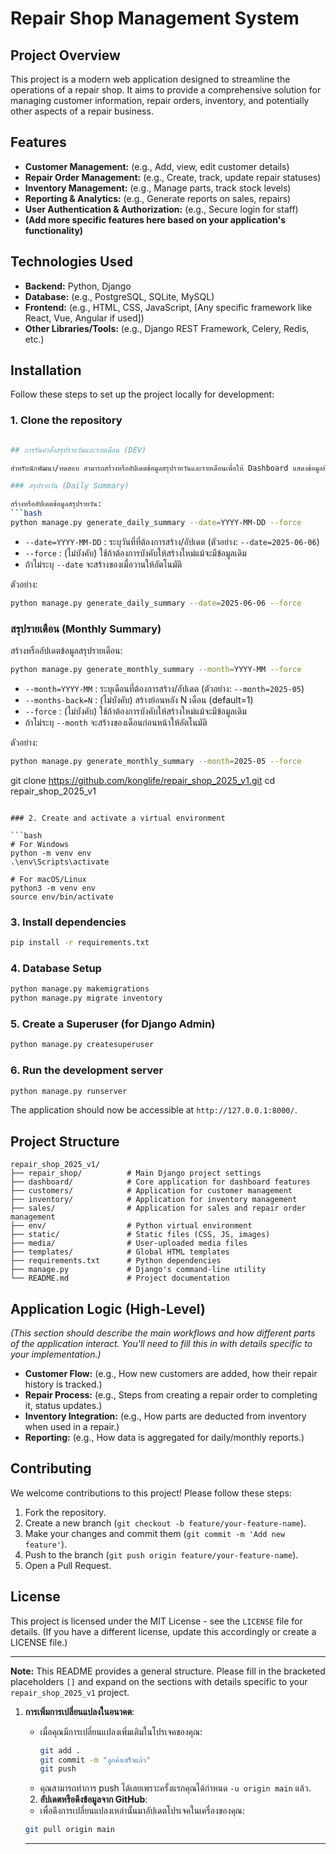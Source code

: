 # Repair Shop Management System

## Project Overview

This project is a modern web application designed to streamline the operations of a repair shop. It aims to provide a comprehensive solution for managing customer information, repair orders, inventory, and potentially other aspects of a repair business.

## Features

*   **Customer Management:** (e.g., Add, view, edit customer details)
*   **Repair Order Management:** (e.g., Create, track, update repair statuses)
*   **Inventory Management:** (e.g., Manage parts, track stock levels)
*   **Reporting & Analytics:** (e.g., Generate reports on sales, repairs)
*   **User Authentication & Authorization:** (e.g., Secure login for staff)
*   **(Add more specific features here based on your application's functionality)**

## Technologies Used

*   **Backend:** Python, Django
*   **Database:** (e.g., PostgreSQL, SQLite, MySQL)
*   **Frontend:** (e.g., HTML, CSS, JavaScript, [Any specific framework like React, Vue, Angular if used])
*   **Other Libraries/Tools:** (e.g., Django REST Framework, Celery, Redis, etc.)

## Installation

Follow these steps to set up the project locally for development:

### 1. Clone the repository

```bash

## การรันคำสั่งสรุปรายวันและรายเดือน (DEV)

สำหรับนักพัฒนา/ทดสอบ สามารถสร้างหรืออัปเดตข้อมูลสรุปรายวันและรายเดือนเพื่อให้ Dashboard แสดงข้อมูลที่ถูกต้องได้ดังนี้:

### สรุปรายวัน (Daily Summary)

สร้างหรืออัปเดตข้อมูลสรุปรายวัน:
```bash
python manage.py generate_daily_summary --date=YYYY-MM-DD --force
```
- `--date=YYYY-MM-DD` : ระบุวันที่ที่ต้องการสร้าง/อัปเดต (ตัวอย่าง: `--date=2025-06-06`)
- `--force` : (ไม่บังคับ) ใช้ถ้าต้องการบังคับให้สร้างใหม่แม้จะมีข้อมูลเดิม
- ถ้าไม่ระบุ `--date` จะสร้างของเมื่อวานให้อัตโนมัติ

ตัวอย่าง:
```bash
python manage.py generate_daily_summary --date=2025-06-06 --force
```

### สรุปรายเดือน (Monthly Summary)

สร้างหรืออัปเดตข้อมูลสรุปรายเดือน:
```bash
python manage.py generate_monthly_summary --month=YYYY-MM --force
```
- `--month=YYYY-MM` : ระบุเดือนที่ต้องการสร้าง/อัปเดต (ตัวอย่าง: `--month=2025-05`)
- `--months-back=N` : (ไม่บังคับ) สร้างย้อนหลัง N เดือน (default=1)
- `--force` : (ไม่บังคับ) ใช้ถ้าต้องการบังคับให้สร้างใหม่แม้จะมีข้อมูลเดิม
- ถ้าไม่ระบุ `--month` จะสร้างของเดือนก่อนหน้าให้อัตโนมัติ

ตัวอย่าง:
```bash
python manage.py generate_monthly_summary --month=2025-05 --force
```

git clone https://github.com/konglife/repair_shop_2025_v1.git
cd repair_shop_2025_v1
```

### 2. Create and activate a virtual environment

```bash
# For Windows
python -m venv env
.\env\Scripts\activate

# For macOS/Linux
python3 -m venv env
source env/bin/activate
```

### 3. Install dependencies

```bash
pip install -r requirements.txt
```

### 4. Database Setup

```bash
python manage.py makemigrations
python manage.py migrate inventory
```

### 5. Create a Superuser (for Django Admin)

```bash
python manage.py createsuperuser
```

### 6. Run the development server

```bash
python manage.py runserver
```

The application should now be accessible at `http://127.0.0.1:8000/`.

## Project Structure

```
repair_shop_2025_v1/
├── repair_shop/          # Main Django project settings
├── dashboard/            # Core application for dashboard features
├── customers/            # Application for customer management
├── inventory/            # Application for inventory management
├── sales/                # Application for sales and repair order management
├── env/                  # Python virtual environment
├── static/               # Static files (CSS, JS, images)
├── media/                # User-uploaded media files
├── templates/            # Global HTML templates
├── requirements.txt      # Python dependencies
├── manage.py             # Django's command-line utility
└── README.md             # Project documentation
```

## Application Logic (High-Level)

*(This section should describe the main workflows and how different parts of the application interact. You'll need to fill this in with details specific to your implementation.)*

*   **Customer Flow:** (e.g., How new customers are added, how their repair history is tracked.)
*   **Repair Process:** (e.g., Steps from creating a repair order to completing it, status updates.)
*   **Inventory Integration:** (e.g., How parts are deducted from inventory when used in a repair.)
*   **Reporting:** (e.g., How data is aggregated for daily/monthly reports.)

## Contributing

We welcome contributions to this project! Please follow these steps:

1.  Fork the repository.
2.  Create a new branch (`git checkout -b feature/your-feature-name`).
3.  Make your changes and commit them (`git commit -m 'Add new feature'`).
4.  Push to the branch (`git push origin feature/your-feature-name`).
5.  Open a Pull Request.

## License

This project is licensed under the MIT License - see the `LICENSE` file for details. (If you have a different license, update this accordingly or create a LICENSE file.)

---

**Note:** This README provides a general structure. Please fill in the bracketed placeholders `[]` and expand on the sections with details specific to your `repair_shop_2025_v1` project.

1. **การเพิ่มการเปลี่ยนแปลงในอนาคต**:
   - เมื่อคุณมีการเปลี่ยนแปลงเพิ่มเติมในโปรเจคของคุณ:
     ```bash
     git add .
     git commit -m "ลูกค้าเสร็จแล้ว"
     git push
     ```
   - คุณสามารถทำการ push ได้เลยเพราะครั้งแรกคุณได้กำหนด `-u origin main` แล้ว.

   2. **อัปเดตหรือดึงข้อมูลจาก GitHub**:
     - เพื่อดึงการเปลี่ยนแปลงเหล่านั้นมาอัปเดตโปรเจคในเครื่องของคุณ:
     ```bash
     git pull origin main
     ```

     ---
